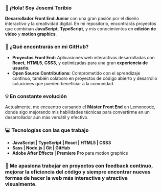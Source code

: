 ### 👋 ¡Hola! Soy Josemi Toribio

**Desarrollador Front End Junior** con una gran pasión por el diseño interactivo y la creatividad digital. En mi repositorio, encontrarás proyectos que combinan **JavaScript**, **TypeScript**, y mis conocimientos en **edición de video** y **motion graphics**.

### 🚀 **¿Qué encontrarás en mi GitHub?**
- **Proyectos Front End:** Aplicaciones web interactivas desarrolladas con **React**, **HTML5**, **CSS3**, y optimizadas para una gran **experiencia de usuario**.
- **Open Source Contributions:** Comprometido con el aprendizaje continuo, también colaboro en proyectos de código abierto y desarrollo soluciones que pueden beneficiar a la comunidad.

### 💡 **En constante evolución**
Actualmente, me encuentro cursando el **Máster Front End** en Lemoncode, donde sigo mejorando mis habilidades técnicas para convertirme en un desarrollador aún más versátil y efectivo.

### 💻 **Tecnologías con las que trabajo**
- **JavaScript | TypeScript | React | HTML5 | CSS3**
- **Sass | Node.js | Git | GitHub**
- **Adobe After Effects | Premiere Pro** para motion graphics

### 🌱 **Me apasiona** trabajar en proyectos con **feedback continuo**, mejorar la eficiencia del código y siempre encontrar nuevas formas de hacer la web más interactiva y atractiva visualmente.
